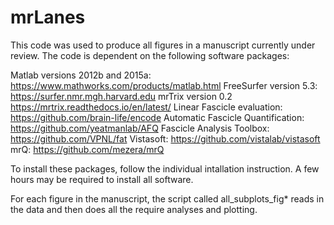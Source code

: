 # mrLanes

This code was used to produce all figures in a manuscript currently under review. The code is dependent on the following software packages:

Matlab versions 2012b and 2015a: https://www.mathworks.com/products/matlab.html
FreeSurfer version 5.3: https://surfer.nmr.mgh.harvard.edu
mrTrix version 0.2 https://mrtrix.readthedocs.io/en/latest/
Linear Fascicle evaluation: https://github.com/brain-life/encode
Automatic Fascicle Quantification: https://github.com/yeatmanlab/AFQ
Fascicle Analysis Toolbox: https://github.com/VPNL/fat
Vistasoft: https://github.com/vistalab/vistasoft
mrQ: https://github.com/mezera/mrQ

To install these packages, follow the individual intallation instruction. A few hours may be required to install all software.

For each figure in the manuscript, the script called all_subplots_fig* reads in the data and then does all the require analyses and plotting.
